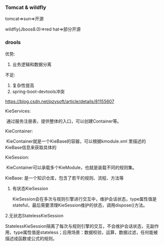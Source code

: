 ### Tomcat & wildfly

tomcat=>sun=>开源

wildfly(Jboos8.0)=>red hat=>部分开源

### drools

优势:

1. 业务逻辑和数据分离

不足:

1. 复杂性提高
2. spring-boot-devtools冲突

https://blog.csdn.net/pzysoft/article/details/81155607

KieServices:

​      通过服务注册表，提供整体的入口，可以创建Container等。

KieContainer:

​      KieContainer就是一个KieBase的容器，可以根据kmodule.xml 里描述的KieBase信息来获取具体的

KieSession:

​      KieContainer可以承载多个KieModule，也就是装载不同的规则集。

KieBase:  是一个知识仓库，包含了若干的规则、流程、方法等

1. 有状态KieSession

   KieSession会在多次与规则引擎进行交互中，维护会话状态，type属性值是stateful，最后需要清理KieSession维护的状态，调用dispose()方法。

 2.无状态StatelessKieSession

​	StatelessKieSession隔离了每次与规则引擎的交互，不会维护会话状态，无副作用，type属性值是stateless；应用场景：数据校验，运算，数据过滤，任何能被描述成函数或公式的规则。
